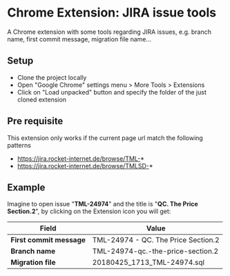 # Chrome Extension: JIRA issue tools
A Chrome extension with some tools regarding JIRA issues, e.g. branch name, first commit message, migration file name...

## Setup
* Clone the project locally
* Open "Google Chrome" settings menu > More Tools > Extensions
* Click on "Load unpacked" button and specify the folder of the just cloned extension

## Pre requisite
This extension only works if the current page url match the following patterns
* https://jira.rocket-internet.de/browse/TML-*
* https://jira.rocket-internet.de/browse/TMLSD-*

## Example
Imagine to open issue "**TML-24974**" and the title is "**QC. The Price Section.2**", by clicking on the Extension icon you will get:


Field                    | Value
------------------------ | -----------------------------------
**First commit message** | TML-24974 - QC. The Price Section.2
**Branch name**          | TML-24974-qc.-the-price-section.2
**Migration file**       | 20180425_1713_TML-24974.sql


